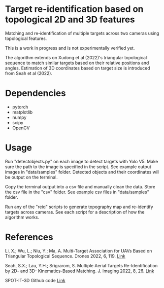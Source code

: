 # Target re-identification based on topological 2D and 3D features

Matching and re-identification of multiple targets across two cameras using topological features.

This is a work in progress and is not experimentally verified yet.

The algorithm extends on Xudong et al (2022)'s triangular topological sequence to match similar targets based on their relative positions and angles. Estimation of 3D coordinates based on target size is introduced from Seah et al (2022).

# Dependencies

* pytorch
* matplotlib
* numpy
* scipy
* OpenCV

# Usage

Run "detectobjects.py" on each image to detect targets with Yolo V5. Make sure the path to the image is specified in the script. See example output images in "data/samples" folder. Detected objects and their coordinates will be output on the terminal.

Copy the terminal output into a csv file and manually clean the data. Store the csv file in the "csv" folder. See example csv files in "data/samples" folder.

Run any of the "reid" scripts to generate topography map and re-identify targets across cameras. See each script for a description of how the algorithm works.

# References

Li, X.; Wu, L.; Niu, Y.; Ma, A. Multi-Target Association for UAVs Based on Triangular Topological Sequence. Drones 2022, 6, 119. [Link](https://doi.org/10.3390/drones6050119)

Seah, S.X.; Lau, Y.H.; Srigrarom, S. Multiple Aerial Targets Re-Identification by 2D- and 3D- Kinematics-Based Matching. J. Imaging 2022, 8, 26. [Link](https://doi.org/10.3390/jimaging8020026)

SPOT-IT-3D Github code [Link](https://github.com/seahhorse/spot-it-3d)